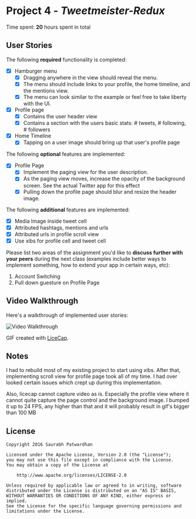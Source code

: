 # Project 4 - *Tweetmeister-Redux*

Time spent: **20** hours spent in total

## User Stories

The following **required** functionality is completed:

- [x] Hamburger menu
   - [x] Dragging anywhere in the view should reveal the menu.
   - [x] The menu should include links to your profile, the home timeline, and the mentions view.
   - [x] The menu can look similar to the example or feel free to take liberty with the UI.
- [x] Profile page
   - [x] Contains the user header view
   - [x] Contains a section with the users basic stats: # tweets, # following, # followers
- [x] Home Timeline
   - [x] Tapping on a user image should bring up that user's profile page

The following **optional** features are implemented:

- [x] Profile Page
   - [x] Implement the paging view for the user description.
   - [x] As the paging view moves, increase the opacity of the background screen. See the actual Twitter app for this effect
   - [x] Pulling down the profile page should blur and resize the header image.

The following **additional** features are implemented:

- [x] Media Image inside tweet cell 
- [x] Attributed hashtags, mentions and urls
- [x] Attributed urls in profile scroll view 
- [x] Use xibs for profile cell and tweet cell

Please list two areas of the assignment you'd like to **discuss further with your peers** during the next class (examples include better ways to implement something, how to extend your app in certain ways, etc):

  1. Account Switching
  2. Pull down guesture on Profile Page


## Video Walkthrough

Here's a walkthrough of implemented user stories:

![Video Walkthrough](tweetmeister-redux-take1.gif)


GIF created with [LiceCap](http://www.cockos.com/licecap/).

## Notes

I had to rebuild most of my existing project to start using xibs. After that, implementing scroll view for profile page took all of my time. I had over looked certain issues which crept up during this implementation. 

Also, licecap cannot capture video as is. Especially the profile view where it cannot quite capture the page control and the background image. I bumped it up to 24 FPS, any higher than that and it will probably result in gif's bigger than 100 MB 

## License

    Copyright 2016 Saurabh Patwardhan

    Licensed under the Apache License, Version 2.0 (the "License");
    you may not use this file except in compliance with the License.
    You may obtain a copy of the License at

        http://www.apache.org/licenses/LICENSE-2.0

    Unless required by applicable law or agreed to in writing, software
    distributed under the License is distributed on an "AS IS" BASIS,
    WITHOUT WARRANTIES OR CONDITIONS OF ANY KIND, either express or implied.
    See the License for the specific language governing permissions and
    limitations under the License.